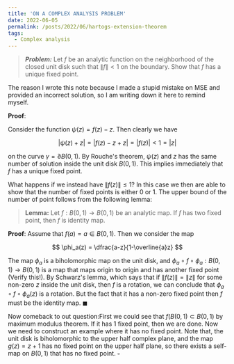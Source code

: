 ```yaml
---
title: 'ON A COMPLEX ANALYSIS PROBLEM'
date: 2022-06-05
permalink: /posts/2022/06/hartogs-extension-theorem
tags:
  - Complex analysis
---
```


> **_Problem:_** Let $f$ be an analytic function on the neighborhood of the closed unit disk such that $\|f\| \lt 1$ on the boundary. Show that $f$ has a unique fixed point. 

The reason I wrote this note because I made a stupid mistake on MSE and provided an incorrect solution, so I am writing down it here to remind myself. 


**Proof**: 

Consider the function $\psi(z) = f(z)-z$. Then clearly we have 

$$|\psi(z)+z| = |f(z)-z+z|= |f(z)| < 1 = |z|$$

on the curve $\gamma = \partial B(0,1)$. By Rouche's theorem, $\psi(z)$ and $z$ has the same number of solution inside the unit disk $B(0,1)$. This implies immediately that $f$ has a unique fixed point. 

What happens if we instead have $\|f(z)\| \le 1$? In this case we then are able to show that the number of fixed points is either 0 or 1. The upper bound of the number of point follows from the following lemma:

> **Lemma:** Let $f: B(0,1) \to B(0,1)$ be an analytic map. If $f$ has two fixed point, then $f$ is identity map. 

**Proof**:  Assume that $f(a)=a \in B(0,1)$. Then we consider the map

$$
\phi_a(z) = \dfrac{a-z}{1-\overline{a}z}
$$

The map $\phi_a$ is a biholomorphic map on the unit disk, and $\phi_a \circ f \circ \phi_{a} : B(0,1) \to B(0,1)$ is a map that maps origin to origin and has another fixed point (Verify this!). By Schwarz's lemma, which says that if $\|f(z)\|=\|z\|$ for some non-zero $z$ inside the unit disk, then $f$ is a rotation, we can conclude that $\phi_a \circ f \circ \phi_{a}(z)$ is a rotation. But the fact that it has a non-zero fixed point then $f$ must be the identity map. $\blacksquare$

Now comeback to out question:First we could see that $f(B(0,1) \subset B(0,1)$ by maximum modulus theorem.  If it has 1 fixed point, then we are done. Now we need to construct an example where it has no fixed point. Note that, the unit disk is biholomorphic to the upper half complex plane, and the map $g(z) = z+1$ has no fixed point on the upper half plane, so there exists a self-map on $B(0,1)$ that has no fixed point. $\square$
